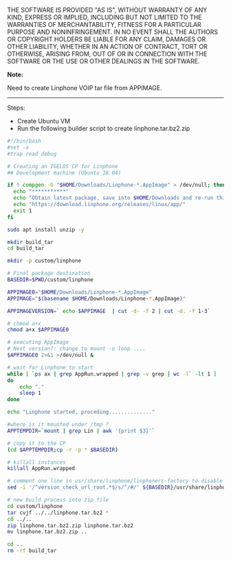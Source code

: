 THE SOFTWARE IS PROVIDED "AS IS", WITHOUT WARRANTY OF ANY KIND, EXPRESS OR IMPLIED, INCLUDING BUT NOT LIMITED TO THE WARRANTIES OF MERCHANTABILITY, FITNESS FOR A PARTICULAR PURPOSE AND NONINFRINGEMENT. IN NO EVENT SHALL THE AUTHORS OR COPYRIGHT HOLDERS BE LIABLE FOR ANY CLAIM, DAMAGES OR OTHER LIABILITY, WHETHER IN AN ACTION OF CONTRACT, TORT OR OTHERWISE, ARISING FROM, OUT OF OR IN CONNECTION WITH THE SOFTWARE OR THE USE OR OTHER DEALINGS IN THE SOFTWARE.

**Note:**

Need to create Linphone VOIP tar file from APPIMAGE.

-----

Steps:

- Create Ubuntu VM
- Run the following builder script to create linphone.tar.bz2.zip

```bash linenums="1"
#!/bin/bash
#set -x
#trap read debug

# Creating an IGELOS CP for Linphone
## Development machine (Ubuntu 18.04)

if ! compgen -G "$HOME/Downloads/Linphone-*.AppImage" > /dev/null; then
  echo "***********"
  echo "Obtain latest package, save into $HOME/Downloads and re-run this script "
  echo "https://download.linphone.org/releases/linux/app/"
  exit 1
fi

sudo apt install unzip -y

mkdir build_tar
cd build_tar

mkdir -p custom/linphone

# Final package destination
BASEDIR=$PWD/custom/linphone

APPIMAGE0="$HOME/Downloads/Linphone-*.AppImage"
APPIMAGE="$(basename $HOME/Downloads/Linphone-*.AppImage)"

APPIMAGEVERSION=` echo $APPIMAGE  | cut -d- -f 2 | cut -d. -f 1-3`

# chmod a+x
chmod a+x $APPIMAGE0

# executing AppImage
# Next version?: change to mount -o loop ....
$APPIMAGE0 2>&1 >/dev/null &

# wait for Linphone to start
while [ `ps ax | grep AppRun.wrapped | grep -v grep | wc -l` -lt 1 ]
do
    echo "."
    sleep 1
done

echo "Linphone started, proceding.............."

#where is it mounted under /tmp ?
APPTEMPDIR=`mount | grep Lin | awk '{print $3}'`

# copy it to the CP
(cd $APPTEMPDIR;cp -r -p * $BASEDIR)

# killall instances
killall AppRun.wrapped

# comment one line in usr/share/linphone/linphonerc-factory to disable download messages for the CP
sed -i '/^version_check_url_root.*$/s/^/#/' ${BASEDIR}/usr/share/linphone/linphonerc-factory

# new build process into zip file
cd custom/linphone
tar cvjf ../../linphone.tar.bz2 *
cd ../..
zip linphone.tar.bz2.zip linphone.tar.bz2
mv linphone.tar.bz2.zip ..

cd ..
rm -rf build_tar
```